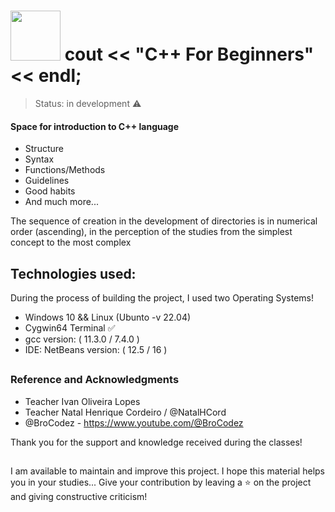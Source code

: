# <img src="https://upload.wikimedia.org/wikipedia/commons/1/18/ISO_C%2B%2B_Logo.svg" width="80px"/> cout << "C++ For Beginners" << endl;


> Status: in development ⚠️

#### Space for introduction to C++ language
+ Structure
+ Syntax
+ Functions/Methods
+ Guidelines
+ Good habits
+ And much more...

The sequence of creation in the development of directories is in numerical order (ascending), in the perception of the studies from the simplest concept to the most complex

## Technologies used:
During the process of building the project, I used two Operating Systems! 
- Windows 10 && Linux (Ubunto -v 22.04)
- Cygwin64 Terminal ✅
- gcc version: ( 11.3.0 / 7.4.0 )
- IDE: NetBeans version: ( 12.5 / 16 )
##
### Reference and Acknowledgments
- Teacher Ivan Oliveira Lopes
- Teacher Natal Henrique Cordeiro / @NatalHCord 
- @BroCodez - https://www.youtube.com/@BroCodez

Thank you for the support and knowledge received during the classes!
##
I am available to maintain and improve this project. I hope this material helps you in your studies... Give your contribution by leaving a ⭐ on the project and giving constructive criticism!
